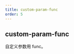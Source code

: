 ```yaml
---
title: custom-param-func
order: 5
---
```


## custom-param-func

自定义参数用 func。

<code src="../examples/custom-param-func.tsx" />
